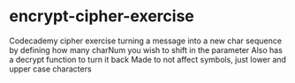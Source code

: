 # encrypt-cipher-exercise
Codecademy cipher exercise turning a message into a new char sequence by defining how many charNum you wish to shift in the parameter
Also has a decrypt function to turn it back
Made to not affect symbols, just lower and upper case characters
